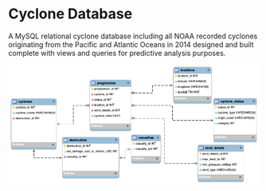 # Cyclone Database
A MySQL relational cyclone database including all NOAA recorded cyclones originating from the Pacific and Atlantic Oceans in 2014 designed and built complete with views and queries for predictive analysis purposes.

![Cyclone Database ERD](/ERD.png)
